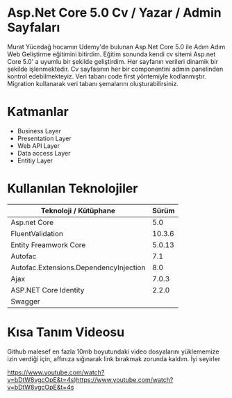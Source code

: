 # Asp.Net Core 5.0 Cv / Yazar / Admin Sayfaları

Murat Yücedağ hocamın Udemy'de bulunan Asp.Net Core 5.0 ile Adım Adım Web Geliştirme eğitimini bitirdim. Eğitim sonunda kendi cv sitemi Asp.net Core 5.0' a uyumlu bir şekilde geliştirdim.
Her sayfanın verileri dinamik bir şekilde işlenmektedir. Cv sayfasının her bir componentini admin panelinden kontrol edebilmekteyiz. 
Veri tabanı code first yöntemiyle kodlanmıştır. Migration kullanarak veri tabanı şemalarını oluşturabilirsiniz.

# Katmanlar

* Business Layer
* Presentation Layer
* Web API Layer
* Data access Layer
* Entitiy Layer


# Kullanılan Teknolojiler

| Teknoloji / Kütüphane  | Sürüm |
| ------------- | ------------- |
| Asp.net Core   | 5.0  |
| FluentValidation  | 10.3.6  |
| Entity Freamwork Core  | 5.0.13  |
| Autofac  | 7.1  |
| Autofac.Extensions.DependencyInjection  | 8.0  |
| Ajax  | 7.0.3  |
| ASP.NET Core Identity  | 2.2.0  |
| Swagger  | 

# Kısa Tanım Videosu

Github malesef en fazla 10mb boyutundaki video dosyalarını yüklememize izin verdiği için, affınıza sığınarak link bırakmak zorunda kaldım. İyi seyirler

https://www.youtube.com/watch?v=bDtW8vgcOpE&t=4s)https://www.youtube.com/watch?v=bDtW8vgcOpE&t=4s 

